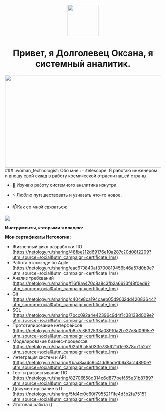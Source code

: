 <div id="header" align="center">
  <img src="https://media.giphy.com/media/M9gbBd9nbDrOTu1Mqx/giphy.gif" width="100"/>
</div>
<div id="header" align="center">
  <h1>Привет, я Долголевец Оксана, я системный аналитик.</h1>
</div>
<div align="center">
  <img src="https://media.giphy.com/media/dWesBcTLavkZuG35MI/giphy.gif" width="600" height="300"/>
</div>
### :woman_technologist: Обо мне :
- :telescope: Я работаю инженером и вношу свой склад в работу космической отрасли нашей страны.

- :seedling: Изучаю работу системного аналитика изнутри.

- :zap: Люблю путешествовать и узнавать что-то новое.

- :mailbox:Как со мной связаться:
</div>  
<div id="badges">
  <a href="https://vk.com/feed">
  <img src="https://img.shields.io/badge/VK-blue?logo=VK&logoColor=white&style=for-the-badge"/>
  </a> 
  
**Инструменты, которыми я владею:**

**Мои сертификаты Нетологии:**
- Жизненный цикл разработки ПО (https://netology.ru/sharing/48fbe212d69176e10a287c20d08f2209?utm_source=social&utm_campaign=certificate_lms)
- Работа в команде по Agile (https://netology.ru/sharing/eac670840af3700819456b46a57d0b9e?utm_source=social&utm_campaign=certificate_lms)
- Анализ требований (https://netology.ru/sharing/f16f8aa470c8a8c3fb2a6693f48f0ed9?utm_source=social&utm_campaign=certificate_lms)
- Git (https://netology.ru/sharing/c404e8ca194caeb05d9032dd42083644?utm_source=social&utm_campaign=certificate_lms)
- SQL (https://netology.ru/sharing/7bcc092a4e42396c9d4f1d38138d009e?utm_source=social&utm_campaign=certificate_lms)
- Прототипирование интерфейсов (https://netology.ru/sharing/b8c7c8632533a089f0a2be27e8d0995e?utm_source=social&utm_campaign=certificate_lms)
- Моделирование бизнес-процессов (https://netology.ru/sharing/025f9fa55033e735621d1e9378c7152d?utm_source=social&utm_campaign=certificate_lms)
- Интеграция систем и API (https://netology.ru/sharing/fbaa8aa4c9c41dd9ade1b6a3ac14890e?utm_source=social&utm_campaign=certificate_lms)
- Тест и развертывание ПО (https://netology.ru/sharing/82706658d314c6d877bef655e31b8789?utm_source=social&utm_campaign=certificate_lms)
- Документирование в IT (https://netology.ru/sharing/5fd4cf0c60f795521f1fe4d3b2fa7515?utm_source=social&utm_campaign=certificate_lms)
- Итоговая работа ()
